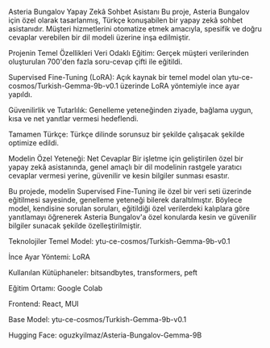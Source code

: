 Asteria Bungalov Yapay Zekâ Sohbet Asistanı
Bu proje, Asteria Bungalov için özel olarak tasarlanmış, Türkçe konuşabilen bir yapay zekâ sohbet asistanıdır. Müşteri hizmetlerini otomatize etmek amacıyla, spesifik ve doğru cevaplar verebilen bir dil modeli üzerine inşa edilmiştir.

Projenin Temel Özellikleri
Veri Odaklı Eğitim: Gerçek müşteri verilerinden oluşturulan 700'den fazla soru-cevap çifti ile eğitildi.

Supervised Fine-Tuning (LoRA): Açık kaynak bir temel model olan ytu-ce-cosmos/Turkish-Gemma-9b-v0.1 üzerinde LoRA yöntemiyle ince ayar yapıldı.

Güvenilirlik ve Tutarlılık: Genelleme yeteneğinden ziyade, bağlama uygun, kısa ve net yanıtlar vermesi hedeflendi.

Tamamen Türkçe: Türkçe dilinde sorunsuz bir şekilde çalışacak şekilde optimize edildi.

Modelin Özel Yeteneği: Net Cevaplar
Bir işletme için geliştirilen özel bir yapay zekâ asistanında, genel amaçlı bir dil modelinin rastgele yaratıcı cevaplar vermesi yerine, güvenilir ve kesin bilgiler sunması esastır.

Bu projede, modelin Supervised Fine-Tuning ile özel bir veri seti üzerinde eğitilmesi sayesinde, genelleme yeteneği bilerek daraltılmıştır. Böylece model, kendisine sorulan soruları, eğitildiği özel verilerdeki kalıplara göre yanıtlamayı öğrenerek Asteria Bungalov'a özel konularda kesin ve güvenilir bilgiler sunacak şekilde özelleştirilmiştir.

Teknolojiler
Temel Model: ytu-ce-cosmos/Turkish-Gemma-9b-v0.1

İnce Ayar Yöntemi: LoRA

Kullanılan Kütüphaneler: bitsandbytes, transformers, peft

Eğitim Ortamı: Google Colab

Frontend: React, MUI


Base Model: ytu-ce-cosmos/Turkish-Gemma-9b-v0.1


Hugging Face: oguzkyilmaz/Asteria-Bungalov-Gemma-9B

